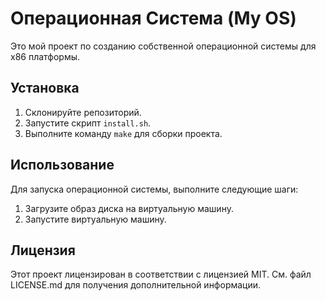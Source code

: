 # Операционная Система (My OS)

Это мой проект по созданию собственной операционной системы для x86 платформы.

## Установка

1. Склонируйте репозиторий.
2. Запустите скрипт `install.sh`.
3. Выполните команду `make` для сборки проекта.

## Использование

Для запуска операционной системы, выполните следующие шаги:

1. Загрузите образ диска на виртуальную машину.
2. Запустите виртуальную машину.

## Лицензия

Этот проект лицензирован в соответствии с лицензией MIT. См. файл LICENSE.md для получения дополнительной информации.
